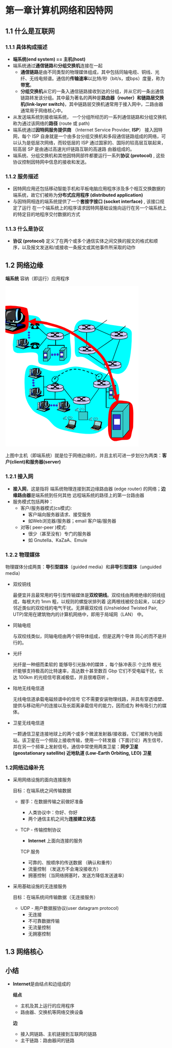 # 第一章计算机网络和因特网

## 1.1 什么是互联网

### 1.1.1 具体构成描述

- **端系统(end system) == 主机(host)**
- 端系统通过**通信链路**和**分组交换机**连接在一起
  - **通信链路**是由不同类型的物理媒体组成，其中包括同轴电缆、铜线、光纤、无线电频谱。通信的**传输速率**以比特/秒（bit/s，或bps）度量，称为**带宽**。
  - **分组交换机**从它的一条入通信链路接收到达的分组，并从它的一条出通信链路转发该分组。其中最为著名的两种是**路由器（router）**和**链路层交换机(link-layer switch)**，其中链路层交换机通常用于接入网中，二路由器通常用于网络核心中。
- 从发送端系统到接收端系统， 一个分组所经历的一系列通信链路和分组交换机称为通过该网络的**路径** (route 或 path)
- 端系统通过**因特网服务提供商** （Internet Service Provider, **ISP**） 接入因特网，每个 ISP 自身就是一个由多台分组交换机和多段通信链路组成的网络，可以认为是低层次网络，而较低层的 ISP 通过国家的、国际的较高层互联起来，较高层 SP 是由通过高速光纤链路互联的高速路 由器组成的。
- 端系统、分组交换机和其他因特网部件都要运行一系列**协议 (protocol)** , 这些协议控制因特网中信息的接收和发送。

### 1.1.2 服务描述

- 因特网应用还包括移动智能手机和平板电脑应用程序涉及多个相互交换数据的端系统，故它们被称为**分布式应用程序 (distributed application)** 
- 与因特网相连的端系统提供了一个**套接字接口 (socket interface)** , 该接口规定了运行 在一个端系统上的程序请求因特网基础设施向运行在另一个端系统上的特定目的地程序交付数据的方式  

### 1.1.3 什么是协议

- **协议 (protocol)** 定义了在两个或多个通信实体之间交换的报文的格式和顺 序，以及报文发送和/或接收一条报文或其他事件所采取的动作 



## 1.2 网络边缘

**端系统** 容纳（即运行）应用程序

![](img/1-2-1.png)

上图中主机（即端系统）就是位于网络边缘的，并且主机可进一步划分为两类：**客户(client)和服务器(server)**

### 1.2.1 接入网

- **接入网**，这是指将 端系统物理连接到其边缘路由器 (edge router) 的网络；**边缘路由器**是端系统到任何其他 远程端系统的路径上的第一台路由器 
- 服务模式包括两种：
  - 客户/服务器模式(cs模式):
    - 客户端向服务器请求、接受服务
    - 如Web浏览器/服务器；email 客户端/服务器 
  - 对等( peer-peer )模式:
    - 很少（甚至没有）专门的服务器 
    - 如 Gnutella、KaZaA、Emule 



### 1.2.2 物理媒体

物理媒体分成两类：**导引型媒体**（guided media）和**非导引型媒体**（unguided media）

- 双绞铜线

  最便宜并且最常用的导引型传输媒体是**双绞铜线**。双绞线由两根绝缘的铜线组成，每根大约 1mm 粗，以规则的螺旋状排列着 这两根线被绞合起来，以减少邻近类似的双绞线的电气干扰。无屏蔽双绞线 (Unshielded Twisted Pair, UTP)常用在建筑物内的计算机网络中，即用于局域网（LAN） 中。

- 同轴电缆

  与双绞线类似，同轴电缆由两个铜导体组成，但是这两个导体 同心的而不是并行的。

- 光纤

  光纤是一种细而柔软的 能够导引光脉冲的媒体 ，每个脉冲表示 个比特 根光 纤能够支持极高的比特速率，高达数十甚至数百 Gbp 它们不受电磁干扰，长达 100km 的光缆信号衰减极低，并且很难窃听 。

- 陆地无线电信道

  无线电信道承载电磁频谱中的信号 它不需要安装物理线路，并具有穿透墙壁、提供与移动用户的连接以及长距离承载信号的能力，因而成为 种有吸引力的媒体。

- 卫星无线电信道

  一颗通信卫星连接地球上的两个或多个微波发射器/接收器，它们被称为地面站。该卫星在一个频段上接收传输，使用一个转发器（下面讨论）再生信号，并在另一个频率上发射信号。通信中常使用两类卫星：**同步卫星 (geostationary satellite) 近地轨道 (Low-Earth Orbiting, LEO) 卫星** 

### 1.2网络边缘补充

- 采用网络设施的面向连接服务

  目标：在端系统之间传输数据

  - 握手：在数据传输之前做好准备

    - 人类协议中：你好、你好
    - 两个通信主机之间为**连接建立状态**

  - TCP - 传输控制协议

    - **Internet** 上面向连接的服务

    TCP 服务

    - 可靠的、按顺序的传送数据  （确认和重传）
    - 流量控制 （发送方不会淹没接收方）
    - 拥塞控制（当网络拥塞时，发送方降低发送速率）

- 采用基础设施的无连接服务

  目标：在端系统间传输数据（无连接服务）

  - UDP - 用户数据报协议(user datagram protocol)
    - 无连接
    - 不可靠数据传输
    - 无流量控制
    - 无拥塞控制



## 1.3 网络核心



## 小结

- **Internet**是由结点和边组成的

  **结点**

  - 主机及其上运行的应用程序
  - 路由器、交换机等网络交换设备

  **边**

  - 接入网链路、主机链接到互联网的链路
  - 主干链路：路由器间的链路











